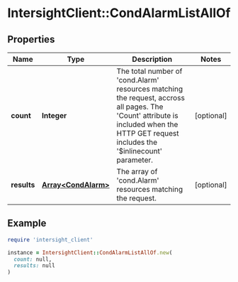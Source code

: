 # IntersightClient::CondAlarmListAllOf

## Properties

| Name | Type | Description | Notes |
| ---- | ---- | ----------- | ----- |
| **count** | **Integer** | The total number of &#39;cond.Alarm&#39; resources matching the request, accross all pages. The &#39;Count&#39; attribute is included when the HTTP GET request includes the &#39;$inlinecount&#39; parameter. | [optional] |
| **results** | [**Array&lt;CondAlarm&gt;**](CondAlarm.md) | The array of &#39;cond.Alarm&#39; resources matching the request. | [optional] |

## Example

```ruby
require 'intersight_client'

instance = IntersightClient::CondAlarmListAllOf.new(
  count: null,
  results: null
)
```

